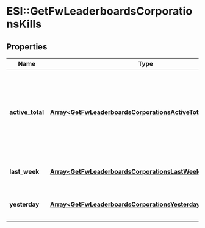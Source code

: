 # ESI::GetFwLeaderboardsCorporationsKills

## Properties
Name | Type | Description | Notes
------------ | ------------- | ------------- | -------------
**active_total** | [**Array&lt;GetFwLeaderboardsCorporationsActiveTotalActiveTotal&gt;**](GetFwLeaderboardsCorporationsActiveTotalActiveTotal.md) | Top 10 ranking of corporations active in faction warfare by total kills. A corporation is considered \&quot;active\&quot; if they have participated in faction warfare in the past 14 days. | 
**last_week** | [**Array&lt;GetFwLeaderboardsCorporationsLastWeekLastWeek&gt;**](GetFwLeaderboardsCorporationsLastWeekLastWeek.md) | Top 10 ranking of corporations by kills in the past week | 
**yesterday** | [**Array&lt;GetFwLeaderboardsCorporationsYesterdayYesterday&gt;**](GetFwLeaderboardsCorporationsYesterdayYesterday.md) | Top 10 ranking of corporations by kills in the past day | 


